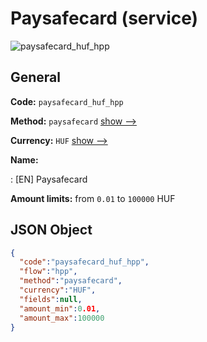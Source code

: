 
# Paysafecard (service) 
![paysafecard_huf_hpp](https://static.openfintech.io/payment_methods/paysafecard_huf_hpp/logo.svg?w=400&c=v0.59.26#w200)  

## General 
 
**Code:** `paysafecard_huf_hpp` 
 
**Method:** `paysafecard` 
 [show -->](/payment-methods/paysafecard/) 
 
**Currency:** `HUF` [show -->](/currencies/HUF/) 
 
**Name:** 
 
:	[EN] Paysafecard 
 
**Amount limits:** from `0.01` to `100000` HUF 

## JSON Object 

```json
{
  "code":"paysafecard_huf_hpp",
  "flow":"hpp",
  "method":"paysafecard",
  "currency":"HUF",
  "fields":null,
  "amount_min":0.01,
  "amount_max":100000
}
```  

